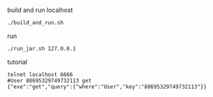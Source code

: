 build and run localhost
```bash
./build_and_run.sh
```

run
```bash
./run_jar.sh 127.0.0.1
```

tutorial
```telnet
telnet localhost 6666
#User 88695329749732113 get
{"exe":"get","query":{"where":"User","key":"88695329749732113"}}
```
